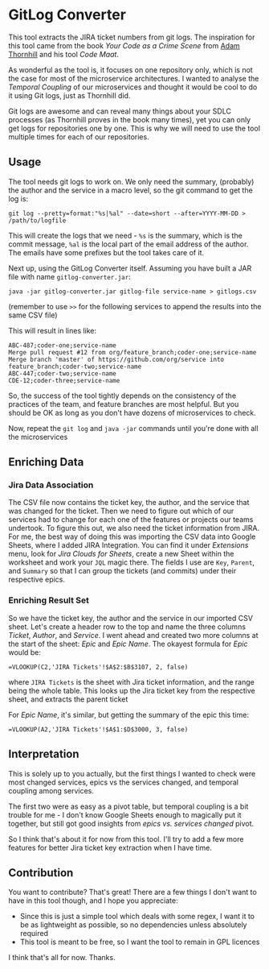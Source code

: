 # GitLog Converter

This tool extracts the JIRA ticket numbers from git logs. The inspiration for this tool came from the book 
_Your Code as a Crime Scene_ from [Adam Thornhill](https://github.com/adamtornhill) and his tool _Code Maat_.  

As wonderful as the tool is, it focuses on one repository only, which is not the case for most of the microservice 
architectures. I wanted to analyse the _Temporal Coupling_ of our microservices and thought it would be cool to do 
it using Git logs, just as Thornhill did.  

Git logs are awesome and can reveal many things about your SDLC processes (as Thornhill proves in the book many times), 
yet you can only get logs for repositories one by one. This is why we will need to use the tool multiple times for each 
of our repositories.

## Usage

The tool needs git logs to work on. We only need the summary, (probably) the author and the service in a macro level, so 
the git command to get the log is:

```shell
git log --pretty=format:"%s|%al" --date=short --after=YYYY-MM-DD > /path/to/logfile
```

This will create the logs that we need - `%s` is the summary, which is the commit message, 
`%al` is the local part of the email address of the author. The emails have some prefixes but the tool takes care of it.  

Next up, using the GitLog Converter itself. Assuming you have built a JAR file with name `gitlog-converter.jar`:

```shell
java -jar gitlog-converter.jar gitlog-file service-name > gitlogs.csv
```
(remember to use `>>` for the following services to append the results into the same CSV file)

This will result in lines like:

```text
ABC-487;coder-one;service-name
Merge pull request #12 from org/feature_branch;coder-one;service-name
Merge branch 'master' of https://github.com/org/service into feature_branch;coder-two;service-name
ABC-447;coder-two;service-name
CDE-12;coder-three;service-name
```
So, the success of the tool tightly depends on the consistency of the practices of the team, and feature branches are 
most helpful. But you should be OK as long as you don't have dozens of microservices to check.

Now, repeat the `git log` and `java -jar` commands until you're done with all the microservices

## Enriching Data

### Jira Data Association

The CSV file now contains the ticket key, the author, and the service that was changed for the ticket. 
Then we need to figure out which of our services had to change for each one of the features or projects our teams 
undertook. To figure this out, we also need the ticket information from JIRA. For me, the best way of doing this was 
importing the CSV data into Google Sheets, where I added JIRA Integration. You can find it under _Extensions_ menu, 
look for _Jira Clouds for Sheets_, create a new Sheet within the worksheet and work your `JQL` magic there. The fields 
I use are `Key`, `Parent`, and `Summary` so that I can group the tickets (and commits) under their respective epics.

### Enriching Result Set

So we have the ticket key, the author and the service in our imported CSV sheet. Let's create a header row to the top 
and name the three columns _Ticket_, _Author_, and _Service_. I went ahead and created two more 
columns at the start of the sheet: _Epic_ and _Epic Name_. The okayest formula for _Epic_ would be:

```text
=VLOOKUP(C2,'JIRA Tickets'!$A$2:$B$3107, 2, false)
```
where `JIRA Tickets` is the sheet with Jira ticket information, and the range being the whole table. 
This looks up the Jira ticket key from the respective sheet, and extracts the parent ticket

For _Epic Name_, it's similar, but getting the summary of the epic this time:

```text
=VLOOKUP(A2,'JIRA Tickets'!$A$1:$D$3000, 3, false)
```

## Interpretation

This is solely up to you actually, but the first things I wanted to check were most changed services, 
epics vs the services changed, and temporal coupling among services.  

The first two were as easy as a pivot table, but temporal coupling is a bit trouble for me - I don't 
know Google Sheets enough to magically put it together, but still got good insights from _epics vs. services changed_ 
pivot.

So I think that's about it for now from this tool. I'll try to add a few more features for better Jira ticket key 
extraction when I have time.

## Contribution

You want to contribute? That's great! There are a few things I don't want to have in this tool though, and I 
hope you appreciate:

- Since this is just a simple tool which deals with some regex, I want it to be as lightweight as possible, so no dependencies unless absolutely required
- This tool is meant to be free, so I want the tool to remain in GPL licences

I think that's all for now. Thanks.
